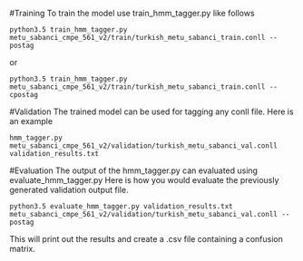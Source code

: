 #Training
To train the model use train_hmm_tagger.py like follows

```
python3.5 train_hmm_tagger.py metu_sabanci_cmpe_561_v2/train/turkish_metu_sabanci_train.conll --postag
```
or
```
python3.5 train_hmm_tagger.py metu_sabanci_cmpe_561_v2/train/turkish_metu_sabanci_train.conll --cpostag
```

#Validation
The trained model can be used for tagging any conll file.
Here is an example
```
hmm_tagger.py metu_sabanci_cmpe_561_v2/validation/turkish_metu_sabanci_val.conll validation_results.txt
```

#Evaluation
The output of the hmm_tagger.py can evaluated using evaluate_hmm_tagger.py
Here is how you would evaluate the previously generated validation output file.

```
python3.5 evaluate_hmm_tagger.py validation_results.txt metu_sabanci_cmpe_561_v2/validation/turkish_metu_sabanci_val.conll --postag
```

This will print out the results and create a .csv file containing a confusion matrix.
